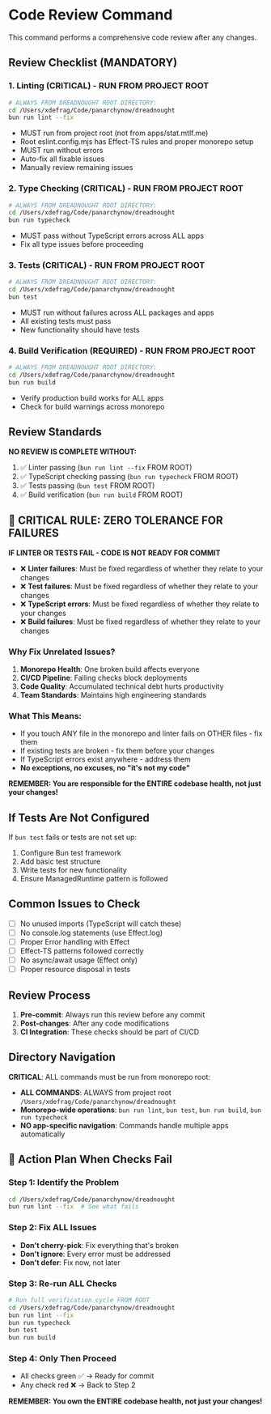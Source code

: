 # Code Review Command

This command performs a comprehensive code review after any changes.

## Review Checklist (MANDATORY)

### 1. Linting (CRITICAL) - **RUN FROM PROJECT ROOT**
```bash
# ALWAYS FROM DREADNOUGHT ROOT DIRECTORY:
cd /Users/xdefrag/Code/panarchynow/dreadnought
bun run lint --fix
```
- MUST run from project root (not from apps/stat.mtlf.me)
- Root eslint.config.mjs has Effect-TS rules and proper monorepo setup
- MUST run without errors
- Auto-fix all fixable issues
- Manually review remaining issues

### 2. Type Checking (CRITICAL) - **RUN FROM PROJECT ROOT**
```bash
# ALWAYS FROM DREADNOUGHT ROOT DIRECTORY:
cd /Users/xdefrag/Code/panarchynow/dreadnought
bun run typecheck
```
- MUST pass without TypeScript errors across ALL apps
- Fix all type issues before proceeding

### 3. Tests (CRITICAL) - **RUN FROM PROJECT ROOT**
```bash
# ALWAYS FROM DREADNOUGHT ROOT DIRECTORY:
cd /Users/xdefrag/Code/panarchynow/dreadnought
bun test
```
- MUST run without failures across ALL packages and apps
- All existing tests must pass
- New functionality should have tests

### 4. Build Verification (REQUIRED) - **RUN FROM PROJECT ROOT**
```bash
# ALWAYS FROM DREADNOUGHT ROOT DIRECTORY:
cd /Users/xdefrag/Code/panarchynow/dreadnought
bun run build
```
- Verify production build works for ALL apps
- Check for build warnings across monorepo

## Review Standards

**NO REVIEW IS COMPLETE WITHOUT:**
1. ✅ Linter passing (`bun run lint --fix` FROM ROOT)
2. ✅ TypeScript checking passing (`bun run typecheck` FROM ROOT)
3. ✅ Tests passing (`bun test` FROM ROOT)
4. ✅ Build verification (`bun run build` FROM ROOT)

## 🚨 CRITICAL RULE: ZERO TOLERANCE FOR FAILURES

**IF LINTER OR TESTS FAIL - CODE IS NOT READY FOR COMMIT**

- ❌ **Linter failures**: Must be fixed regardless of whether they relate to your changes
- ❌ **Test failures**: Must be fixed regardless of whether they relate to your changes
- ❌ **TypeScript errors**: Must be fixed regardless of whether they relate to your changes
- ❌ **Build failures**: Must be fixed regardless of whether they relate to your changes

### Why Fix Unrelated Issues?

1. **Monorepo Health**: One broken build affects everyone
2. **CI/CD Pipeline**: Failing checks block deployments
3. **Code Quality**: Accumulated technical debt hurts productivity
4. **Team Standards**: Maintains high engineering standards

### What This Means:

- If you touch ANY file in the monorepo and linter fails on OTHER files - fix them
- If existing tests are broken - fix them before your changes
- If TypeScript errors exist anywhere - address them
- **No exceptions, no excuses, no "it's not my code"**

**REMEMBER: You are responsible for the ENTIRE codebase health, not just your changes!**

## If Tests Are Not Configured

If `bun test` fails or tests are not set up:
1. Configure Bun test framework
2. Add basic test structure
3. Write tests for new functionality
4. Ensure ManagedRuntime pattern is followed

## Common Issues to Check

- [ ] No unused imports (TypeScript will catch these)
- [ ] No console.log statements (use Effect.log)
- [ ] Proper Error handling with Effect
- [ ] Effect-TS patterns followed correctly
- [ ] No async/await usage (Effect only)
- [ ] Proper resource disposal in tests

## Review Process

1. **Pre-commit**: Always run this review before any commit
2. **Post-changes**: After any code modifications
3. **CI Integration**: These checks should be part of CI/CD

## Directory Navigation

**CRITICAL**: ALL commands must be run from monorepo root:
- **ALL COMMANDS**: ALWAYS from project root `/Users/xdefrag/Code/panarchynow/dreadnought`
- **Monorepo-wide operations**: `bun run lint`, `bun test`, `bun run build`, `bun run typecheck`
- **NO app-specific navigation**: Commands handle multiple apps automatically

## 🔄 Action Plan When Checks Fail

### Step 1: Identify the Problem
```bash
cd /Users/xdefrag/Code/panarchynow/dreadnought
bun run lint --fix  # See what fails
```

### Step 2: Fix ALL Issues
- **Don't cherry-pick**: Fix everything that's broken
- **Don't ignore**: Every error must be addressed
- **Don't defer**: Fix now, not later

### Step 3: Re-run ALL Checks
```bash
# Run full verification cycle FROM ROOT
cd /Users/xdefrag/Code/panarchynow/dreadnought
bun run lint --fix
bun run typecheck
bun test
bun run build
```

### Step 4: Only Then Proceed
- All checks green ✅ → Ready for commit
- Any check red ❌ → Back to Step 2

**REMEMBER: You own the ENTIRE codebase health, not just your changes!**